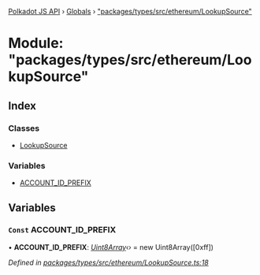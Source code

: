 [Polkadot JS API](../README.md) › [Globals](../globals.md) › ["packages/types/src/ethereum/LookupSource"](_packages_types_src_ethereum_lookupsource_.md)

# Module: "packages/types/src/ethereum/LookupSource"

## Index

### Classes

* [LookupSource](../classes/_packages_types_src_ethereum_lookupsource_.lookupsource.md)

### Variables

* [ACCOUNT_ID_PREFIX](_packages_types_src_ethereum_lookupsource_.md#const-account_id_prefix)

## Variables

### `Const` ACCOUNT_ID_PREFIX

• **ACCOUNT_ID_PREFIX**: *[Uint8Array](../classes/_packages_types_src_codec_raw_.raw.md#static-uint8array)‹›* = new Uint8Array([0xff])

*Defined in [packages/types/src/ethereum/LookupSource.ts:18](https://github.com/polkadot-js/api/blob/ad8ad42344/packages/types/src/ethereum/LookupSource.ts#L18)*
